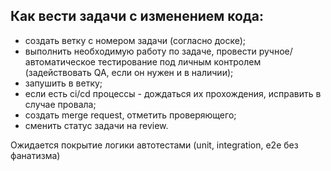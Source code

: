Как вести задачи с изменением кода:
-

- создать ветку с номером задачи (согласно доске);
- выполнить необходимую работу по задаче, провести ручное/автоматическое тестирование под личным контролем (задействовать QA, если он нужен и в наличии);
- запушить в ветку;
- если есть ci/cd процессы - дождаться их прохождения, исправить в случае провала;
- создать merge request, отметить проверяющего;
- сменить статус задачи на review.

Ожидается покрытие логики автотестами (unit, integration, e2e без фанатизма)